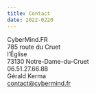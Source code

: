 ```yaml
---
title: Contact
date: 2022-0220
---
```


CyberMind.FR \
785 route du Cruet \
l’Église \
73130 Notre-Dame-du-Cruet \
06.51.27.66.88 \
Gérald Kerma \
<contact@cybermind.fr>


